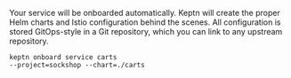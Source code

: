 Your service will be onboarded automatically. Keptn will create the proper Helm charts and Istio configuration behind the scenes. All configuration is stored GitOps-style in a Git repository, which you can link to any upstream repository.

```console
keptn onboard service carts
--project=sockshop --chart=./carts
```
